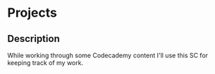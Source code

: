 # Projects

## Description

While working through some Codecademy content I'll use this SC for keeping track of my work.